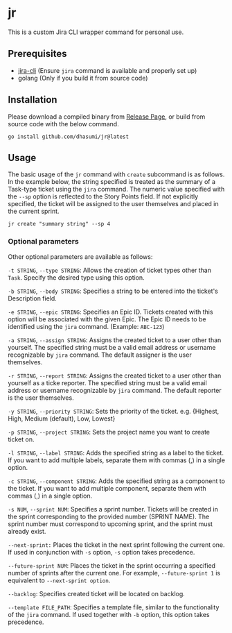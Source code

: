 # jr

This is a custom Jira CLI wrapper command for personal use.

## Prerequisites

- [jira-cli](https://github.com/ankitpokhrel/jira-cli) (Ensure `jira` command is available and properly set up)
- golang (Only if you build it from source code)

## Installation

Please download a compiled binary from [Release Page](https://github.com/dhasumi/jr/releases), or build from source code with the below command.

```
go install github.com/dhasumi/jr@latest
```

## Usage

The basic usage of the `jr` command with `create` subcommand is as follows. In the example below, the string specified is treated as the summary of a Task-type ticket using the `jira` command. The numeric value specified with the `--sp` option is reflected to the Story Points field. If not explicitly specified, the ticket will be assigned to the user themselves and placed in the current sprint.

```
jr create "summary string" --sp 4
```

### Optional parameters

Other optional parameters are available as follows:

`-t STRING`, `--type STRING`:
Allows the creation of ticket types other than `Task`. Specify the desired type using this option.

`-b STRING`, `--body STRING`:
Specifies a string to be entered into the ticket's Description field.

`-e STRING`, `--epic STRING`:
Specifies an Epic ID. Tickets created with this option will be associated with the given Epic. The Epic ID needs to be identified using the `jira` command. (Example: `ABC-123`)

`-a STRING`, `--assign STRING`:
Assigns the created ticket to a user other than yourself. The specified string must be a valid email address or username recognizable by `jira` command. The default assigner is the user themselves.

`-r STRING`, `--report STRING`:
Assigns the created ticket to a user other than yourself as a ticke reporter. The specified string must be a valid email address or username recognizable by `jira` command. The default reporter is the user themselves.

`-y STRING`, `--priority STRING`:
Sets the priority of the ticket. e.g. {Highest, High, Medium (default), Low, Lowest}

`-p STRING`, `--project STRING`:
Sets the project name you want to create ticket on.

`-l STRING`, `--label STRING`:
Adds the specified string as a label to the ticket. If you want to add multiple labels, separate them with commas (,) in a single option.

`-c STRING`, `--component STRING`:
Adds the specified string as a component to the ticket. If you want to add multiple component, separate them with commas (,) in a single option.

`-s NUM`, `--sprint NUM`:
Specifies a sprint number. Tickets will be created in the sprint corresponding to the provided number (SPRINT NAME). The sprint number must correspond to upcoming sprint, and the sprint must already exist.

`--next-sprint:`
Places the ticket in the next sprint following the current one. If used in conjunction with `-s` option, `-s` option takes precedence.

`--future-sprint NUM`:
Places the ticket in the sprint occurring a specified number of sprints after the current one. For example, `--future-sprint 1` is equivalent to `--next-sprint option`.

`--backlog`:
Specifies created ticket will be located on backlog.

`--template FILE_PATH`:
Specifies a template file, similar to the functionality of the `jira` command. If used together with `-b` option, this option takes precedence.
